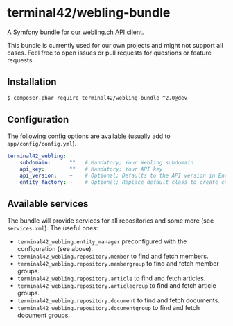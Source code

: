 # terminal42/webling-bundle

A Symfony bundle for [our webling.ch API client](https://github.com/terminal42/webling-api).

This bundle is currently used for our own projects and might not support all cases.
Feel free to open issues or pull requests for questions or feature requests.


## Installation

```bash
$ composer.phar require terminal42/webling-bundle ^2.0@dev
```


## Configuration

The following config options are available (usually add to `app/config/config.yml`).

```yaml
terminal42_webling:
    subdomain:      ""   # Mandatory; Your Webling subdomain
    api_key:        ""   # Mandatory; Your API key
    api_version:    ~    # Optional; Defaults to the API version in EntityManager (v1)
    entity_factory: ~    # Optional; Replace default class to create custom entity instances
```


## Available services

The bundle will provide services for all repositories and some more (see `services.xml`).
The useful ones:

- `terminal42_webling.entity_manager`
    preconfigured with the configuration (see above).
- `terminal42_webling.repository.member`
    to find and fetch members.
- `terminal42_webling.repository.membergroup`
    to find and fetch member groups.
- `terminal42_webling.repository.article`
    to find and fetch articles.
- `terminal42_webling.repository.articlegroup`
    to find and fetch article groups.
- `terminal42_webling.repository.document`
    to find and fetch documents.
- `terminal42_webling.repository.documentgroup`
    to find and fetch document groups.

